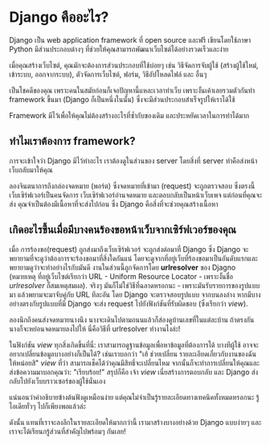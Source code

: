 # Django คืออะไร?

Django เป็น web application framework ที่ open source และฟรี เขียนโดยใช้ภาษา Python มีส่วนประกอบต่างๆ ที่ช่วยให้คุณสามารถพัฒนาเว็บไซต์ได้อย่างรวดเร็วและง่าย

เมื่อคุณสร้างเว็บไซต์, คุณมักจะต้องการส่วนประกอบที่ใช้บ่อยๆ เช่น วิธีจัดการจับผู้ใช้ (สร้างผู้ใช้ใหม่, เข้าระบบ, ออกจากระบบ), ตัวจัดการเว็บไซต์, ฟอร์ม, วิธีอัปโหลดไฟล์ และ อื่นๆ

เป็นโชคดีของคุณ เพราะคนในสมัยก่อนก็เจอปัญหานี้แหละเวลาทำเว็บ เพราะงั้นเค้าเลยรวมตัวกันทำ framework ขึ้นมา (Django ก็เป็นหนึ่งในนั้น) ซึ่งจะมีส่วนประกอบสำเร็จรูปให้เราได้ใช้

Framework มีไว้เพื่อให้คุณไม่ต้องสร้างอะไรที่ซ้ำกับของเดิม และประหยัดเวลาในการทำได้มาก

## ทำไมเราต้องการ framework?

การจะเข้าใจว่า Django มีไว้ทำอะไร เราต้องดูในส่วนของ server โดยสิ่งที่ server ทำคือส่งหน้าเว็บกลับมาให้คุณ

ลองจินตนาการถึงกล่องจดหมาย (พอร์ต) ซึ่งจดหมายที่เข้ามา​ (request) จะถูกตรวจสอบ ซึ่งตรงนี้ เว็บเซิร์ฟเวอร์เป็นคนจัดการ เว็บเซิร์ฟเวอร์อ่านจดหมาย และตอบกลับเป็นหน้าเว็บเพจ แต่ก่อนที่คุณจะส่ง คุณจำเป็นต้องมีเนื้อหาที่จะส่งไปก่อน ซึ่ง Django คือสิ่งที่จะช่วยคุณสร้างเนื้อหา

## เกิดอะไรขึ้นเมื่อมีบางคนร้องขอหน้าเว็บจากเซิร์ฟเวอร์ของคุณ

เมื่อ การร้องขอ(request) ถูกส่งมาถึงเว็บเซิร์ฟเวอร์ จะถูกส่งต่อมาที่ Django ซึ่ง Django จะพยายามที่จะดูว่าต้องการจะร้องขอมาที่สิ่งใดกันแน่ โดยจะดูจากที่อยู่เว็บที่ร้องขอมาเป็นอันดับแรกและพยายามดูว่าจะทำอย่างไรกับมันดี งานในส่วนนี้ถูกจัดการโดย **urlresolver** ของ Djagno (หมายเหตุ ที่อยู่เว็บไซต์เรียกว่า URL - Uniform Resource Locator - เพราะงั้นชื่อ *urlresolver* ก็สมเหตุสมผล). จริงๆ มันก็ไม่ใช่วิธีที่ฉลาดหรอกนะ - เพราะมันรับรายการของรูปแบบมา แล้วพยามจะมาจับคู่กับ URL ทีละอัน โดย Django จะตรวจสอบรูปแบบ จากบนลงล่าง หากมีบางอย่างตรงกับรูปแบบที่มี Django จะส่ง request ไปยังฟังก์ชันที่รับผิดชอบ (ซึ่งเรียกว่า *view*).

ลองนึกถึงคนส่งจดหมายนางนึง นางจะเดินไปตามถนนแล้วก็ส่องดูบ้านเลขที่ในแต่ละบ้าน ถ้าตรงกัน นางก็จะหย่อนจดหมายลงไปให้ นี่คือวิธีที่ urlresolver ทำงานไงล่ะ!

ในฟังก์ชัน *view* ทุกสิ่งเกิดขึ้นที่นี่: เราสามารถดูฐานข้อมูลเพื่อหาข้อมูลที่ต้องการได้ บางทีผู้ใช้ อาจจะอยากเปลี่ยนข้อมูลบางอย่างก็เป็นได้? เช่นเราบอกว่า "เฮ้ ช่วยเปลี่ยน รายละเอียดเกี่ยวกับงานของฉันให้หน่อยสิ" *view* ที่ว่า สามารถเช็คได้ว่าคุณมีสิทธิ์จะเปลี่ยนไหม จากนั้นก็จะทำการเปลี่ยนให้คุณและส่งข้อความมาบอกคุณว่า: "เรียบร้อย!" สรุปก็คือ เจ้า *view* เนี่ยสร้างการตอบกลับ และ Django ส่งกลับไปยังเว็บบราวเซอร์ของผู้ใช้นั่นเอง

แน่นอนว่าคำอธิบายข้างต้นฟังดูเหมือนง่าย แต่คุณไม่จำเป็นรู้รายละเอียดทางเทคนิคทั้งหมดหรอกนะ รู้ไอเดียทั่วๆ ไปก็เพียงพอแล้วล่ะ

ดังนั้น แทนที่เราจะลงลึกในรายละเอียดให้มากกว่านี้ เรามาสร้างบางอย่างด้วย Django แบบง่ายๆ และเราจะได้เรียนกรู้ส่วนที่สำคัญไปพร้อมๆ กันเลย!